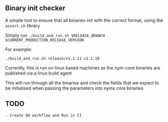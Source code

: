 ## Binary init checker

A simple tool to ensure that all binaries init with the correct format, using the `assert.sh` library

Simply run `./build_and_run.sh $RELEASE_BRANCH` `$CURRENT_PRODUCTION_RELEASE_VERSION`

For example:

`./build_and_run.sh release/v1.1.11 v1.1.10`

Currently, this is run on linux based machines as the nym-core binaries are published via a linux build agent


This will run through all the binaries and check the fields that we expect to be initialised when passing the parameters into nyms core binaries

## TODO
    - Create GH workflow and Run in CI

